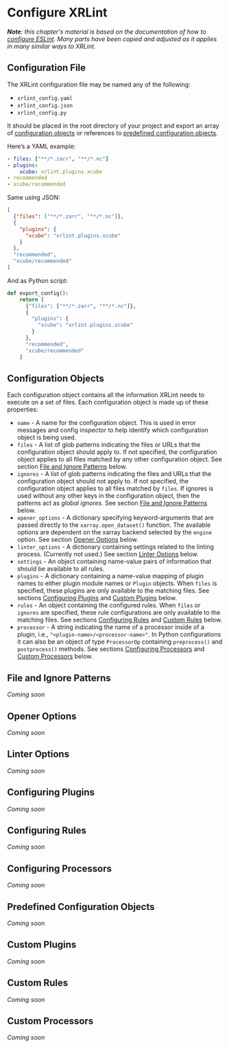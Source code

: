 # Configure XRLint

_**Note**: this chapter's material is based on the documentation of how to [configure ESLint](https://eslint.org/docs/latest/use/configure/).
Many parts have been copied and adjusted as it applies in many similar ways to XRLint._ 

## Configuration File

The XRLint configuration file may be named any of the following:

* `xrlint_config.yaml`
* `xrlint_config.json`
* `xrlint_config.py`

It should be placed in the root directory of your project and export 
an array of [configuration objects](#configuration-objects) or 
references to [predefined configuration objects](#predefined-configuration-objects). 

Here’s a YAML example:

```yaml
- files: ["**/*.zarr", "**/*.nc"]
- plugins:
    xcube: xrlint.plugins.xcube
- recommended
- xcube/recommended
```

Same using JSON:

```json
[
  {"files": ["**/*.zarr", "**/*.nc"]},
  {
    "plugins": {
      "xcube": "xrlint.plugins.xcube"
    }
  },
  "recommended",
  "xcube/recommended"
]
```

And as Python script:

```python
def export_config():
    return [
      {"files": ["**/*.zarr", "**/*.nc"]},
      {
        "plugins": {
          "xcube": "xrlint.plugins.xcube"
        }
      },
      "recommended",
      "xcube/recommended"
    ]
```


## Configuration Objects

Each configuration object contains all the information XRLint needs 
to execute on a set of files. Each configuration object is made up of 
these properties:

* `name` - A name for the configuration object. 
  This is used in error messages and config inspector to help identify which 
  configuration object is being used.
* `files` - A list of glob patterns indicating the files or URLs that the 
  configuration object should apply to. If not specified, the configuration 
  object applies to all files matched by any other configuration object.
  See section [File and Ignore Patterns](#file-and-ignore-patterns) below.
* `ignores` - A list of glob patterns indicating the files and URLs that the 
  configuration object should not apply to. If not specified, the configuration 
  object applies to all files matched by `files`. If ignores is used without any 
  other keys in the configuration object, then the patterns act as _global ignores_.
  See section [File and Ignore Patterns](#file-and-ignore-patterns) below.
* `opener_options` - A dictionary specifying keyword-arguments that are passed 
  directly to the `xarray.open_dataset()` function. The available options are 
  dependent on the xarray backend selected by the `engine` option.
  See section [Opener Options](#opener-options) below.
* `linter_options` - A dictionary containing settings related to 
  the linting process. (Currently not used.)
  See section [Linter Options](#linter-options) below.
* `settings` - An object containing name-value pairs of information that should 
  be available to all rules.
* `plugins` - A dictionary containing a name-value mapping of plugin names 
  to either plugin module names or `Plugin` objects. When `files` is specified, 
  these plugins are only available to the matching files.
  See sections [Configuring Plugins](#configuring-plugins) 
  and [Custom Plugins](#custom-plugins) below.
* `rules` - An object containing the configured rules. 
  When `files` or `ignores` are specified, these rule configurations are only 
  available to the matching files.
  See sections [Configuring Rules](#configuring-rules) 
  and [Custom Rules](#custom-rules) below.
* `processor` - A string indicating the name of a processor inside of a plugin, 
  i.e., `"<plugin-name>/<processor-name>"`. In Python configurations 
  it can also be an object of type `ProcessorOp` containing
  `preprocess()` and `postprocess()` methods.
  See sections [Configuring Processors](#custom-processors) 
  and [Custom Processors](#custom-processors) below.

## File and Ignore Patterns

_Coming soon_

## Opener Options

_Coming soon_

## Linter Options

_Coming soon_

## Configuring Plugins

_Coming soon_

## Configuring Rules

_Coming soon_

## Configuring Processors

_Coming soon_

## Predefined Configuration Objects

_Coming soon_

## Custom Plugins

_Coming soon_

## Custom Rules

_Coming soon_

## Custom Processors

_Coming soon_

